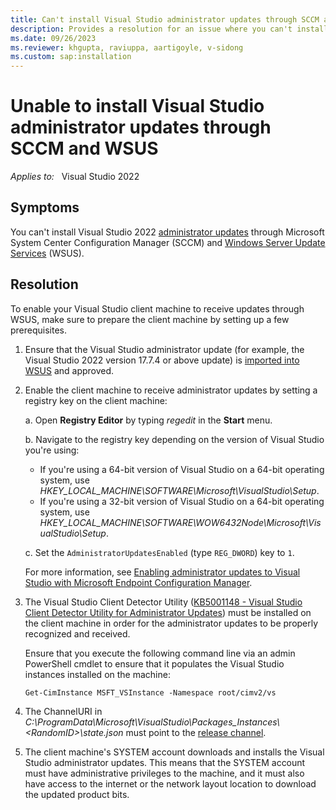```yaml
---
title: Can't install Visual Studio administrator updates through SCCM and WSUS
description: Provides a resolution for an issue where you can't install Visual Studio administrator updates through SCCM and WSUS.
ms.date: 09/26/2023
ms.reviewer: khgupta, raviuppa, aartigoyle, v-sidong
ms.custom: sap:installation
---
```

# Unable to install Visual Studio administrator updates through SCCM and WSUS

_Applies to:_ &nbsp; Visual Studio 2022

## Symptoms

You can't install Visual Studio 2022 [administrator updates](/visualstudio/install/applying-administrator-updates) through Microsoft System Center Configuration Manager (SCCM) and [Windows Server Update Services](/windows-server/administration/windows-server-update-services/get-started/windows-server-update-services-wsus) (WSUS).

## Resolution

To enable your Visual Studio client machine to receive updates through WSUS, make sure to prepare the client machine by setting up a few prerequisites.

1. Ensure that the Visual Studio administrator update (for example, the Visual Studio 2022 version 17.7.4 or above update) is [imported into WSUS](/mem/configmgr/sum/get-started/synchronize-software-updates) and approved.

1. Enable the client machine to receive administrator updates by setting a registry key on the client machine:

    a. Open **Registry Editor** by typing *regedit* in the **Start** menu.

    b. Navigate to the registry key depending on the version of Visual Studio you're using:

      - If you're using a 64-bit version of Visual Studio on a 64-bit operating system, use *HKEY_LOCAL_MACHINE\SOFTWARE\Microsoft\VisualStudio\Setup*.
      - If you're using a 32-bit version of Visual Studio on a 64-bit operating system, use *HKEY_LOCAL_MACHINE\SOFTWARE\WOW6432Node\Microsoft\VisualStudio\Setup*.

    c. Set the `AdministratorUpdatesEnabled` (type `REG_DWORD`) key to `1`.

   For more information, see [Enabling administrator updates to Visual Studio with Microsoft Endpoint Configuration Manager](/visualstudio/install/enabling-administrator-updates).

1. The Visual Studio Client Detector Utility ([KB5001148 - Visual Studio Client Detector Utility for Administrator Updates](https://support.microsoft.com/topic/kb5001148-visual-studio-client-detector-utility-for-administrator-updates-ad593454-547c-43c3-b5a3-6f201ae63f03)) must be installed on the client machine in order for the administrator updates to be properly recognized and received.

   Ensure that you execute the following command line via an admin PowerShell cmdlet to ensure that it populates the Visual Studio instances installed on the machine:

   `Get-CimInstance MSFT_VSInstance -Namespace root/cimv2/vs`

1. The ChannelURI in *C:\ProgramData\Microsoft\VisualStudio\Packages\_Instances\\<RandomID\>\state.json* must point to the [release channel](https://aka.ms/vs/17/release/channel).

1. The client machine's SYSTEM account downloads and installs the Visual Studio administrator updates. This means that the SYSTEM account must have administrative privileges to the machine, and it must also have access to the internet or the network layout location to download the updated product bits.
